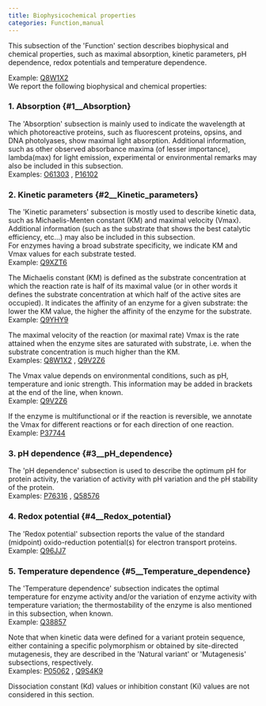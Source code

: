 ```yaml
---
title: Biophysicochemical properties
categories: Function,manual
---
```


This subsection of the 'Function' section describes biophysical and chemical properties, such as maximal absorption, kinetic parameters, pH dependence, redox potentials and temperature dependence.

Example: [Q8W1X2](http://www.uniprot.org/uniprotkb/Q8W1X2#function)  
We report the following biophysical and chemical properties:

### 1. Absorption {\#1\_\_Absorption}

The 'Absorption' subsection is mainly used to indicate the wavelength at which photoreactive proteins, such as fluorescent proteins, opsins, and DNA photolyases, show maximal light absorption. Additional information, such as other observed absorbance maxima (of lesser importance), lambda(max) for light emission, experimental or environmental remarks may also be included in this subsection.  
Examples: [O61303](http://www.uniprot.org/uniprotkb/O61303#function) , [P16102](http://www.uniprot.org/uniprotkb/P16102#function)

### 2. Kinetic parameters {\#2\_\_Kinetic\_parameters}

The 'Kinetic parameters' subsection is mostly used to describe kinetic data, such as Michaelis-Menten constant (KM) and maximal velocity (Vmax). Additional information (such as the substrate that shows the best catalytic efficiency, etc...) may also be included in this subsection.  
For enzymes having a broad substrate specificity, we indicate KM and Vmax values for each substrate tested.  
Example: [Q9XZT6](http://www.uniprot.org/uniprotkb/Q9XZT6#function)

The Michaelis constant (KM) is defined as the substrate concentration at which the reaction rate is half of its maximal value (or in other words it defines the substrate concentration at which half of the active sites are occupied). It indicates the affinity of an enzyme for a given substrate: the lower the KM value, the higher the affinity of the enzyme for the substrate.  
Example: [Q9YHY9](http://www.uniprot.org/uniprotkb/Q9YHY9#function)

The maximal velocity of the reaction (or maximal rate) Vmax is the rate attained when the enzyme sites are saturated with substrate, i.e. when the substrate concentration is much higher than the KM.  
Examples: [Q8W1X2](http://www.uniprot.org/uniprotkb/Q8W1X2#function) , [Q9V2Z6](http://www.uniprot.org/uniprotkb/Q9V2Z6#function)

The Vmax value depends on environmental conditions, such as pH, temperature and ionic strength. This information may be added in brackets at the end of the line, when known.  
Example: [Q9V2Z6](http://www.uniprot.org/uniprotkb/Q9V2Z6#function)

If the enzyme is multifunctional or if the reaction is reversible, we annotate the Vmax for different reactions or for each direction of one reaction.  
Example: [P37744](http://www.uniprot.org/uniprotkb/P37744#function)

### 3. pH dependence {\#3\_\_pH\_dependence}

The 'pH dependence' subsection is used to describe the optimum pH for protein activity, the variation of activity with pH variation and the pH stability of the protein.  
Examples: [P76316](http://www.uniprot.org/uniprotkb/P76316#function) , [Q58576](http://www.uniprot.org/uniprotkb/Q58576#function)

### 4. Redox potential {\#4\_\_Redox\_potential}

The 'Redox potential' subsection reports the value of the standard (midpoint) oxido-reduction potential(s) for electron transport proteins.  
Example: [Q96JJ7](http://www.uniprot.org/uniprotkb/Q96JJ7#function)

### 5. Temperature dependence {\#5\_\_Temperature\_dependence}

The 'Temperature dependence' subsection indicates the optimal temperature for enzyme activity and/or the variation of enzyme activity with temperature variation; the thermostability of the enzyme is also mentioned in this subsection, when known.  
Example: [Q38857](http://www.uniprot.org/uniprotkb/Q38857#function)

Note that when kinetic data were defined for a variant protein sequence, either containing a specific polymorphism or obtained by site-directed mutagenesis, they are described in the 'Natural variant' or 'Mutagenesis' subsections, respectively.  
Examples: [P05062](http://www.uniprot.org/uniprotkb/P05062#function) , [Q9S4K9](http://www.uniprot.org/uniprotkb/Q9S4K9#function)

Dissociation constant (Kd) values or inhibition constant (Ki) values are not considered in this section.
